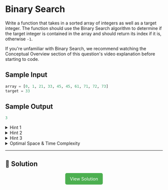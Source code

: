 # Binary Search

Write a function that takes in a sorted array of integers as well as a target
integer. The function should use the Binary Search algorithm to determine if
the target integer is contained in the array and should return its index if it
is, otherwise <code>-1</code>.

If you're unfamiliar with Binary Search, we recommend watching the Conceptual
Overview section of this question's video explanation before starting to code.

## Sample Input

```python
array = [0, 1, 21, 33, 45, 45, 61, 71, 72, 73]
target = 33
```

## Sample Output

```python
3
```

<details>
  <summary>Hint 1</summary>

The Binary Search algorithm works by finding the number in the middle of the input array and comparing it to the target number. Given that the array is sorted, if this middle number is smaller than the target number, then the entire left part of the array is no longer worth exploring since the target number can no longer be in it; similarly, if the middle number is greater than the target number, then the entire right part of the array is no longer worth exploring. Applying this logic recursively eliminates half of the array until the number is found or until the array runs out of numbers.

</details>

<details>
  <summary>Hint 2</summary>

Write a helper function that takes in two additional arguments: a left pointer and a right pointer representing the indices at the extremities of the array (or subarray) that you are applying Binary Search on. The first time this helper function is called, the left pointer should be zero and the right pointer should be the final index of the input array. To find the index of the middle number mentioned in Hint #1, simply round down the number obtained from: (left + right) / 2. Apply this logic recursively until you find the target number or until the left pointer becomes greater than the right pointer.

</details>

<details>
  <summary>Hint 3</summary>

Can you implement this algorithm iteratively? Are there any advantages to doing so?

</details>

<details>
  <summary>Optimal Space & Time Complexity</summary>

O(log(n)) time | O(1) space - where n is the length of the input array

</details>

---

## 🔗 Solution

<div style="text-align: center; flex-box: flex">
  <a href="./solution.py" style="display: inline-block; background-color: #4CAF50; color: white; padding: 10px 15px; text-align: center; text-decoration: none; border-radius: 5px;">View Solution</a>
</div>
